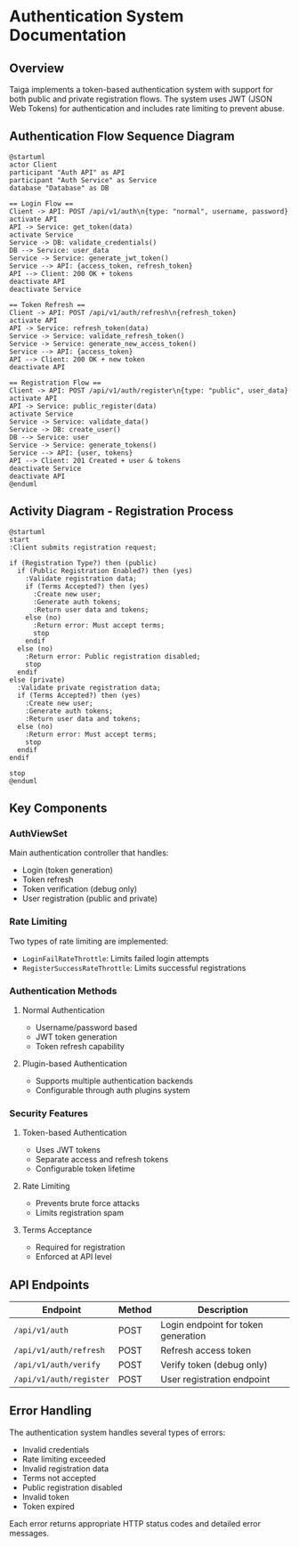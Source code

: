 # Authentication System Documentation

## Overview
Taiga implements a token-based authentication system with support for both public and private registration flows. The system uses JWT (JSON Web Tokens) for authentication and includes rate limiting to prevent abuse.

## Authentication Flow Sequence Diagram

```plantuml
@startuml
actor Client
participant "Auth API" as API
participant "Auth Service" as Service
database "Database" as DB

== Login Flow ==
Client -> API: POST /api/v1/auth\n{type: "normal", username, password}
activate API
API -> Service: get_token(data)
activate Service
Service -> DB: validate_credentials()
DB --> Service: user_data
Service -> Service: generate_jwt_token()
Service --> API: {access_token, refresh_token}
API --> Client: 200 OK + tokens
deactivate API
deactivate Service

== Token Refresh ==
Client -> API: POST /api/v1/auth/refresh\n{refresh_token}
activate API
API -> Service: refresh_token(data)
Service -> Service: validate_refresh_token()
Service -> Service: generate_new_access_token()
Service --> API: {access_token}
API --> Client: 200 OK + new token
deactivate API

== Registration Flow ==
Client -> API: POST /api/v1/auth/register\n{type: "public", user_data}
activate API
API -> Service: public_register(data)
activate Service
Service -> Service: validate_data()
Service -> DB: create_user()
DB --> Service: user
Service -> Service: generate_tokens()
Service --> API: {user, tokens}
API --> Client: 201 Created + user & tokens
deactivate Service
deactivate API
@enduml
```

## Activity Diagram - Registration Process

```plantuml
@startuml
start
:Client submits registration request;

if (Registration Type?) then (public)
  if (Public Registration Enabled?) then (yes)
    :Validate registration data;
    if (Terms Accepted?) then (yes)
      :Create new user;
      :Generate auth tokens;
      :Return user data and tokens;
    else (no)
      :Return error: Must accept terms;
      stop
    endif
  else (no)
    :Return error: Public registration disabled;
    stop
  endif
else (private)
  :Validate private registration data;
  if (Terms Accepted?) then (yes)
    :Create new user;
    :Generate auth tokens;
    :Return user data and tokens;
  else (no)
    :Return error: Must accept terms;
    stop
  endif
endif

stop
@enduml
```

## Key Components

### AuthViewSet
Main authentication controller that handles:
- Login (token generation)
- Token refresh
- Token verification (debug only)
- User registration (public and private)

### Rate Limiting
Two types of rate limiting are implemented:
- `LoginFailRateThrottle`: Limits failed login attempts
- `RegisterSuccessRateThrottle`: Limits successful registrations

### Authentication Methods
1. Normal Authentication
   - Username/password based
   - JWT token generation
   - Token refresh capability

2. Plugin-based Authentication
   - Supports multiple authentication backends
   - Configurable through auth plugins system

### Security Features
1. Token-based Authentication
   - Uses JWT tokens
   - Separate access and refresh tokens
   - Configurable token lifetime

2. Rate Limiting
   - Prevents brute force attacks
   - Limits registration spam

3. Terms Acceptance
   - Required for registration
   - Enforced at API level

## API Endpoints

| Endpoint | Method | Description |
|----------|---------|------------|
| `/api/v1/auth` | POST | Login endpoint for token generation |
| `/api/v1/auth/refresh` | POST | Refresh access token |
| `/api/v1/auth/verify` | POST | Verify token (debug only) |
| `/api/v1/auth/register` | POST | User registration endpoint |

## Error Handling

The authentication system handles several types of errors:
- Invalid credentials
- Rate limiting exceeded
- Invalid registration data
- Terms not accepted
- Public registration disabled
- Invalid token
- Token expired

Each error returns appropriate HTTP status codes and detailed error messages.